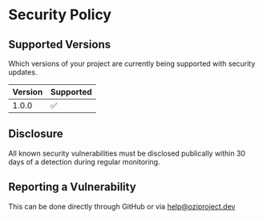 # Security Policy

## Supported Versions

Which versions of your project are
currently being supported with security updates.

| Version | Supported          |
| ------- | ------------------ |
| 1.0.0   | ✅                 |

<!-- policy update schedule -->

## Disclosure

All known security vulnerabilities must be disclosed publically within 30 days of a detection during regular monitoring.

## Reporting a Vulnerability

This can be done directly through GitHub or via help@oziproject.dev
